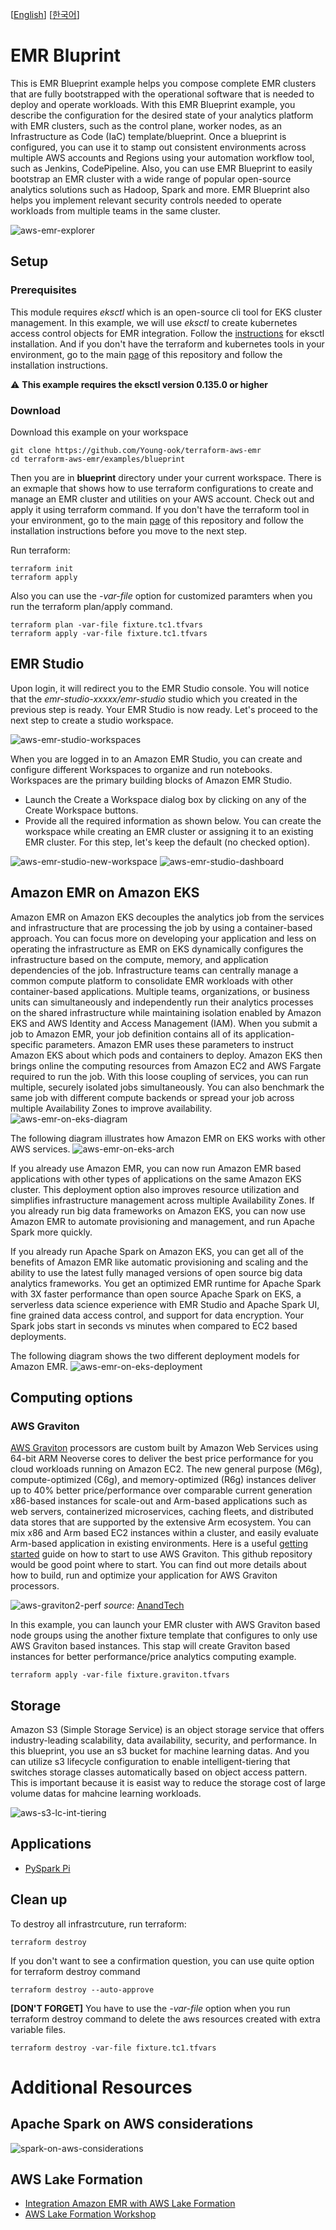 [[English](README.md)] [[한국어](README.ko.md)]

# EMR Bluprint
This is EMR Blueprint example helps you compose complete EMR clusters that are fully bootstrapped with the operational software that is needed to deploy and operate workloads. With this EMR Blueprint example, you describe the configuration for the desired state of your analytics platform with EMR clusters, such as the control plane, worker nodes, as an Infrastructure as Code (IaC) template/blueprint. Once a blueprint is configured, you can use it to stamp out consistent environments across multiple AWS accounts and Regions using your automation workflow tool, such as Jenkins, CodePipeline. Also, you can use EMR Blueprint to easily bootstrap an EMR cluster with a wide range of popular open-source analytics solutions such as Hadoop, Spark and more. EMR Blueprint also helps you implement relevant security controls needed to operate workloads from multiple teams in the same cluster.

![aws-emr-explorer](../../images/aws-emr-explorer.png)

## Setup
### Prerequisites
This module requires *eksctl* which is an open-source cli tool for EKS cluster management. In this example, we will use *eksctl* to create kubernetes access control objects for EMR integration. Follow the [instructions](https://github.com/weaveworks/eksctl#installation) for eksctl installation. And if you don't have the terraform and kubernetes tools in your environment, go to the main [page](https://github.com/Young-ook/terraform-aws-eks) of this repository and follow the installation instructions.

:warning: **This example requires the eksctl version 0.135.0 or higher**

### Download
Download this example on your workspace
```
git clone https://github.com/Young-ook/terraform-aws-emr
cd terraform-aws-emr/examples/blueprint
```

Then you are in **blueprint** directory under your current workspace. There is an exmaple that shows how to use terraform configurations to create and manage an EMR cluster and utilities on your AWS account. Check out and apply it using terraform command. If you don't have the terraform tool in your environment, go to the main [page](https://github.com/Young-ook/terraform-aws-emr) of this repository and follow the installation instructions before you move to the next step.

Run terraform:
```
terraform init
terraform apply
```
Also you can use the *-var-file* option for customized paramters when you run the terraform plan/apply command.
```
terraform plan -var-file fixture.tc1.tfvars
terraform apply -var-file fixture.tc1.tfvars
```

## EMR Studio
Upon login, it will redirect you to the EMR Studio console. You will notice that the *emr-studio-xxxxx/emr-studio* studio which you created in the previous step is ready. Your EMR Studio is now ready. Let's proceed to the next step to create a studio workspace.

![aws-emr-studio-workspaces](../../images/aws-emr-studio-workspaces.png)

When you are logged in to an Amazon EMR Studio, you can create and configure different Workspaces to organize and run notebooks. Workspaces are the primary building blocks of Amazon EMR Studio.

* Launch the Create a Workspace dialog box by clicking on any of the Create Workspace buttons.
* Provide all the required information as shown below. You can create the workspace while creating an EMR cluster or assigning it to an existing EMR cluster. For this step, let's keep the default (no checked option).

![aws-emr-studio-new-workspace](../../images/aws-emr-studio-new-workspace.png)
![aws-emr-studio-dashboard](../../images/aws-emr-studio-dashboard.png)

## Amazon EMR on Amazon EKS
Amazon EMR on Amazon EKS decouples the analytics job from the services and infrastructure that are processing the job by using a container-based approach. You can focus more on developing your application and less on operating the infrastructure as EMR on EKS dynamically configures the infrastructure based on the compute, memory, and application dependencies of the job. Infrastructure teams can centrally manage a common compute platform to consolidate EMR workloads with other container-based applications. Multiple teams, organizations, or business units can simultaneously and independently run their analytics processes on the shared infrastructure while maintaining isolation enabled by Amazon EKS and AWS Identity and Access Management (IAM). When you submit a job to Amazon EMR, your job definition contains all of its application-specific parameters. Amazon EMR uses these parameters to instruct Amazon EKS about which pods and containers to deploy. Amazon EKS then brings online the computing resources from Amazon EC2 and AWS Fargate required to run the job. With this loose coupling of services, you can run multiple, securely isolated jobs simultaneously. You can also benchmark the same job with different compute backends or spread your job across multiple Availability Zones to improve availability.
![aws-emr-on-eks-diagram](../../images/aws-emr-on-eks-diagram.png)

The following diagram illustrates how Amazon EMR on EKS works with other AWS services.
![aws-emr-on-eks-arch](../../images/aws-emr-on-eks-arch.png)

If you already use Amazon EMR, you can now run Amazon EMR based applications with other types of applications on the same Amazon EKS cluster. This deployment option also improves resource utilization and simplifies infrastructure management across multiple Availability Zones. If you already run big data frameworks on Amazon EKS, you can now use Amazon EMR to automate provisioning and management, and run Apache Spark more quickly.

If you already run Apache Spark on Amazon EKS, you can get all of the benefits of Amazon EMR like automatic provisioning and scaling and the ability to use the latest fully managed versions of open source big data analytics frameworks. You get an optimized EMR runtime for Apache Spark with 3X faster performance than open source Apache Spark on EKS, a serverless data science experience with EMR Studio and Apache Spark UI, fine grained data access control, and support for data encryption. Your Spark jobs start in seconds vs minutes when compared to EC2 based deployments.

The following diagram shows the two different deployment models for Amazon EMR.
![aws-emr-on-eks-deployment](../../images/aws-emr-on-eks-deployment.png)

## Computing options
### AWS Graviton
[AWS Graviton](https://aws.amazon.com/ec2/graviton/) processors are custom built by Amazon Web Services using 64-bit ARM Neoverse cores to deliver the best price performance for you cloud workloads running on Amazon EC2. The new general purpose (M6g), compute-optimized (C6g), and memory-optimized (R6g) instances deliver up to 40% better price/performance over comparable current generation x86-based instances for scale-out and Arm-based applications such as web servers, containerized microservices, caching fleets, and distributed data stores that are supported by the extensive Arm ecosystem. You can mix x86 and Arm based EC2 instances within a cluster, and easily evaluate Arm-based application in existing environments. Here is a useful [getting started](https://github.com/aws/aws-graviton-getting-started) guide on how to start to use AWS Graviton. This github repository would be good point where to start. You can find out more details about how to build, run and optimize your application for AWS Graviton processors.

![aws-graviton2-perf](../../images/aws-graviton2-perf.png)
*source*: [AnandTech](https://www.anandtech.com/show/15578/cloud-clash-amazon-graviton2-arm-against-intel-and-amd)

In this example, you can launch your EMR cluster with AWS Graviton based node groups using the another fixture template that configures to only use AWS Graviton based instances. This stap will create Graviton based instances for better performance/price analytics computing example.
```
terraform apply -var-file fixture.graviton.tfvars
```

## Storage
Amazon S3 (Simple Storage Service) is an object storage service that offers industry-leading scalability, data availability, security, and performance. In this blueprint, you use an s3 bucket for machine learning datas. And you can utilize s3 lifecycle configuration to enable intelligent-tiering that switches storage classes automatically based on object access pattern. This is important because it is easist way to reduce the storage cost of large volume datas for mahcine learning workloads.

![aws-s3-lc-int-tiering](../../images/aws-s3-lc-int-tiering.png)

## Applications
- [PySpark Pi](./apps/README.md#pi)

## Clean up
To destroy all infrastrcuture, run terraform:
```
terraform destroy
```

If you don't want to see a confirmation question, you can use quite option for terraform destroy command
```
terraform destroy --auto-approve
```

**[DON'T FORGET]** You have to use the *-var-file* option when you run terraform destroy command to delete the aws resources created with extra variable files.
```
terraform destroy -var-file fixture.tc1.tfvars
```

# Additional Resources
## Apache Spark on AWS considerations
![spark-on-aws-considerations](../../images/spark-on-aws-considerations.png)

## AWS Lake Formation
- [Integration Amazon EMR with AWS Lake Formation](https://docs.aws.amazon.com/emr/latest/ManagementGuide/emr-lake-formation.html)
- [AWS Lake Formation Workshop](https://catalog.us-east-1.prod.workshops.aws/workshops/78572df7-d2ee-4f78-b698-7cafdb55135d/en-US)

